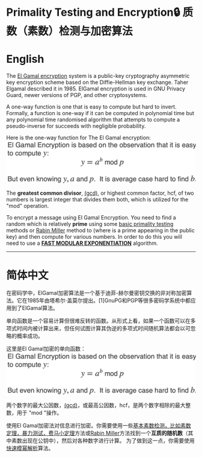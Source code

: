 # Primality Testing and Encryption🔒 质数（素数）检测与加密算法
English
====
The [El Gamal encryption](https://en.wikipedia.org/wiki/ElGamal_encryption) system is a public-key cryptography asymmetric key encryption scheme based on the Diffie-Hellman key exchange. Taher Elgamal described it in 1985. ElGamal encryption is used in GNU Privacy Guard, newer versions of PGP, and other cryptosystems. 

A one-way function is one that is easy to compute but hard to invert. Formally, a function is one-way if it can be computed in polynomial time but any polynomial time randomised algorithm that attempts to compute a pseudo-inverse for succeeds with negligible probability.

Here is the one-way function for The El Gamal encryption:
![image](EL.png)

The **greatest common divisor**, [(gcd)](gcd.py), or highest common factor, hcf, of two numbers is largest integer that divides them both, which is utilized for the "mod" operation.

To encrypt a message using El Gamal Encryption. You need to find a random which is relatively **prime** using some [basic primality testing](prime_check.py) methods or [Rabin Miller](Rabin_Miller.py) method to (where is a prime appearing in the public key) and then compute for various numbers. 
In order to do this you will need to use a [**FAST MODULAR EXPONENTIATION**](fast_modular.py) algorithm.

----------------
简体中文
====
在密码学中，ElGamal加密算法是一个基于迪菲-赫尔曼密钥交换的非对称加密算法。它在1985年由塔希尔·盖莫尔提出。[1]GnuPG和PGP等很多密码学系统中都应用到了ElGamal算法。

单向函数是一个容易计算但很难反转的函数。从形式上看，如果一个函数可以在多项式时间内被计算出来，但任何试图计算其伪逆的多项式时间随机算法都会以可忽略的概率成功。

这里是El Gamal加密的单向函数：
![image](EL.png)

两个数字的最大公因数，[(gcd)](gcd.py)，或最高公因数，hcf，是两个数字相除的最大整数，用于 "mod "操作。

使用El Gamal加密法对信息进行加密。你需要使用一些[基本素数检测，比如素数定理，暴力测试，费马小定理](prim_check.py)方法或[Rabin Miller](Rabin_Miller.py)方法找到一个**互质的随机数**（其中素数出现在公钥中），然后对各种数字进行计算。
为了做到这一点，你需要使用[快速模幂解析](fast_modular.py)算法。
